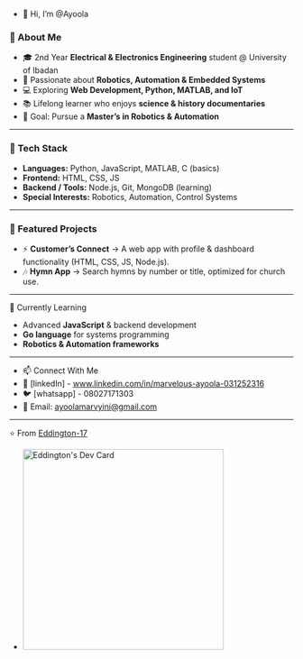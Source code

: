 - 👋 Hi, I’m @Ayoola

### 🚀 About Me  
- 🎓 2nd Year **Electrical & Electronics Engineering** student @ University of Ibadan  
- 🤖 Passionate about **Robotics, Automation & Embedded Systems**  
- 💻 Exploring **Web Development, Python, MATLAB, and IoT**  
- 📚 Lifelong learner who enjoys **science & history documentaries**  
- 🎯 Goal: Pursue a **Master’s in Robotics & Automation**  

---

### 🔧 Tech Stack  
- **Languages:** Python, JavaScript, MATLAB, C (basics)  
- **Frontend:** HTML, CSS, JS  
- **Backend / Tools:** Node.js, Git, MongoDB (learning)  
- **Special Interests:** Robotics, Automation, Control Systems  

---

### 📌 Featured Projects  
- ⚡ **Customer’s Connect** → A web app with profile & dashboard functionality (HTML, CSS, JS, Node.js).  
- 🎶 **Hymn App** → Search hymns by number or title, optimized for church use.  

---

🌱 Currently Learning  
- Advanced **JavaScript** & backend development  
- **Go language** for systems programming  
- **Robotics & Automation frameworks**  

---

- 📫 Connect With Me  
- 💼 [linkedIn] - www.linkedin.com/in/marvelous-ayoola-031252316 
- 🐦 [whatsapp] - 08027171303
- 📧 Email: ayoolamarvyini@gmail.com  

---

⭐️ From [Eddington-17](https://github.com/Eddington-17)  

- <a href="https://app.daily.dev/eddington"><img src="https://api.daily.dev/devcards/v2/xEfpuS6x4GLlZaPlvPVaj.png?type=default&r=c2j" width="356" alt="Eddington's Dev Card"/></a>
<!---
Eddington-17/Eddington-17 is a ✨ special ✨ repository because its `README.md` (this file) appears on your GitHub profile.
You can click the Preview link to take a look at your changes.
--->
